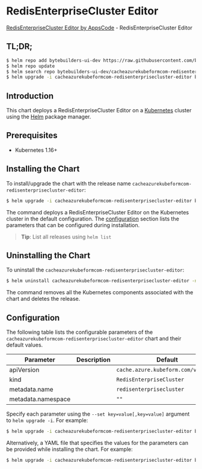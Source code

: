# RedisEnterpriseCluster Editor

[RedisEnterpriseCluster Editor by AppsCode](https://byte.builders) - RedisEnterpriseCluster Editor

## TL;DR;

```bash
$ helm repo add bytebuilders-ui-dev https://raw.githubusercontent.com/bytebuilders/ui-wizards/
$ helm repo update
$ helm search repo bytebuilders-ui-dev/cacheazurekubeformcom-redisenterprisecluster-editor --version=v0.4.17
$ helm upgrade -i cacheazurekubeformcom-redisenterprisecluster-editor bytebuilders-ui-dev/cacheazurekubeformcom-redisenterprisecluster-editor -n default --create-namespace --version=v0.4.17
```

## Introduction

This chart deploys a RedisEnterpriseCluster Editor on a [Kubernetes](http://kubernetes.io) cluster using the [Helm](https://helm.sh) package manager.

## Prerequisites

- Kubernetes 1.16+

## Installing the Chart

To install/upgrade the chart with the release name `cacheazurekubeformcom-redisenterprisecluster-editor`:

```bash
$ helm upgrade -i cacheazurekubeformcom-redisenterprisecluster-editor bytebuilders-ui-dev/cacheazurekubeformcom-redisenterprisecluster-editor -n default --create-namespace --version=v0.4.17
```

The command deploys a RedisEnterpriseCluster Editor on the Kubernetes cluster in the default configuration. The [configuration](#configuration) section lists the parameters that can be configured during installation.

> **Tip**: List all releases using `helm list`

## Uninstalling the Chart

To uninstall the `cacheazurekubeformcom-redisenterprisecluster-editor`:

```bash
$ helm uninstall cacheazurekubeformcom-redisenterprisecluster-editor -n default
```

The command removes all the Kubernetes components associated with the chart and deletes the release.

## Configuration

The following table lists the configurable parameters of the `cacheazurekubeformcom-redisenterprisecluster-editor` chart and their default values.

|     Parameter      | Description |                    Default                     |
|--------------------|-------------|------------------------------------------------|
| apiVersion         |             | <code>cache.azure.kubeform.com/v1alpha1</code> |
| kind               |             | <code>RedisEnterpriseCluster</code>            |
| metadata.name      |             | <code>redisenterprisecluster</code>            |
| metadata.namespace |             | <code>""</code>                                |


Specify each parameter using the `--set key=value[,key=value]` argument to `helm upgrade -i`. For example:

```bash
$ helm upgrade -i cacheazurekubeformcom-redisenterprisecluster-editor bytebuilders-ui-dev/cacheazurekubeformcom-redisenterprisecluster-editor -n default --create-namespace --version=v0.4.17 --set apiVersion=cache.azure.kubeform.com/v1alpha1
```

Alternatively, a YAML file that specifies the values for the parameters can be provided while
installing the chart. For example:

```bash
$ helm upgrade -i cacheazurekubeformcom-redisenterprisecluster-editor bytebuilders-ui-dev/cacheazurekubeformcom-redisenterprisecluster-editor -n default --create-namespace --version=v0.4.17 --values values.yaml
```
